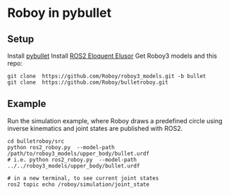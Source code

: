 # Roboy in pybullet

## Setup
Install [pybullet](https://github.com/bulletphysics/bullet3/blob/master/README.md#pybullet)
Install [ROS2 Eloquent Elusor](https://index.ros.org/doc/ros2/Installation/Eloquent/)
Get Roboy3 models and this repo:
```
git clone  https://github.com/Roboy/roboy3_models.git -b bullet
git clone  https://github.com/Roboy/bulletroboy.git
```

## Example
Run the simulation example, where Roboy draws a predefined circle using inverse kinematics and joint states are published with ROS2.
```
cd bulletroboy/src
python ros2_roboy.py  --model-path /path/to/roboy3_models/upper_body/bullet.urdf
# i.e. python ros2_roboy.py  --model-path ../../roboy3_models/upper_body/bullet.urdf

# in a new terminal, to see current joint states
ros2 topic echo /roboy/simulation/joint_state
```
